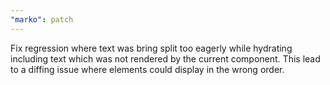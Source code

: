 ```yaml
---
"marko": patch
---
```


Fix regression where text was bring split too eagerly while hydrating including text which was not rendered by the current component. This lead to a diffing issue where elements could display in the wrong order.
